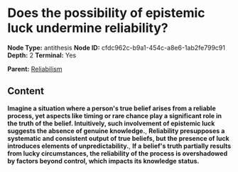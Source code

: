 # Does the possibility of epistemic luck undermine reliability?

**Node Type:** antithesis
**Node ID:** cfdc962c-b9a1-454c-a8e6-1ab2fe799c91
**Depth:** 2
**Terminal:** Yes

**Parent:** [Reliabilism](reliabilism.md)

## Content

**Imagine a situation where a person's true belief arises from a reliable process, yet aspects like timing or rare chance play a significant role in the truth of the belief. Intuitively, such involvement of epistemic luck suggests the absence of genuine knowledge.**, **Reliability presupposes a systematic and consistent output of true beliefs, but the presence of luck introduces elements of unpredictability.**, **If a belief's truth partially results from lucky circumstances, the reliability of the process is overshadowed by factors beyond control, which impacts its knowledge status.**
